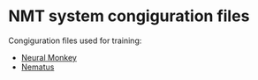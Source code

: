 # NMT system congiguration files
Congiguration files used for training:
* [Neural Monkey](https://github.com/ufal/neuralmonkey/)
* [Nematus](https://github.com/rsennrich/nematus/)
